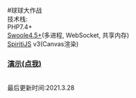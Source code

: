 #球球大作战
<br>
技术栈:
<br>
PHP7.4+
<br>
<a href="https://www.swoole.com/">Swoole4.5+</a>(多进程, WebSocket, 共享内存)
<br>
<a href="https://spritejs.org/">SpiritiJS</a> v3(Canvas渲染)
<h3><a href="http://va.qwq.cc:8002">演示(点我)</a></h3>
<br>
最后更新时间:2021.3.28